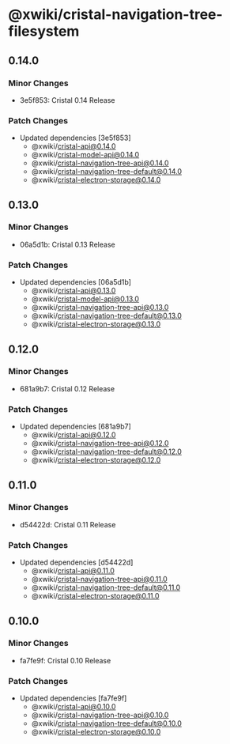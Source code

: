 # @xwiki/cristal-navigation-tree-filesystem

## 0.14.0

### Minor Changes

- 3e5f853: Cristal 0.14 Release

### Patch Changes

- Updated dependencies [3e5f853]
  - @xwiki/cristal-api@0.14.0
  - @xwiki/cristal-model-api@0.14.0
  - @xwiki/cristal-navigation-tree-api@0.14.0
  - @xwiki/cristal-navigation-tree-default@0.14.0
  - @xwiki/cristal-electron-storage@0.14.0

## 0.13.0

### Minor Changes

- 06a5d1b: Cristal 0.13 Release

### Patch Changes

- Updated dependencies [06a5d1b]
  - @xwiki/cristal-api@0.13.0
  - @xwiki/cristal-model-api@0.13.0
  - @xwiki/cristal-navigation-tree-api@0.13.0
  - @xwiki/cristal-navigation-tree-default@0.13.0
  - @xwiki/cristal-electron-storage@0.13.0

## 0.12.0

### Minor Changes

- 681a9b7: Cristal 0.12 Release

### Patch Changes

- Updated dependencies [681a9b7]
  - @xwiki/cristal-api@0.12.0
  - @xwiki/cristal-navigation-tree-api@0.12.0
  - @xwiki/cristal-navigation-tree-default@0.12.0
  - @xwiki/cristal-electron-storage@0.12.0

## 0.11.0

### Minor Changes

- d54422d: Cristal 0.11 Release

### Patch Changes

- Updated dependencies [d54422d]
  - @xwiki/cristal-api@0.11.0
  - @xwiki/cristal-navigation-tree-api@0.11.0
  - @xwiki/cristal-navigation-tree-default@0.11.0
  - @xwiki/cristal-electron-storage@0.11.0

## 0.10.0

### Minor Changes

- fa7fe9f: Cristal 0.10 Release

### Patch Changes

- Updated dependencies [fa7fe9f]
  - @xwiki/cristal-api@0.10.0
  - @xwiki/cristal-navigation-tree-api@0.10.0
  - @xwiki/cristal-navigation-tree-default@0.10.0
  - @xwiki/cristal-electron-storage@0.10.0
